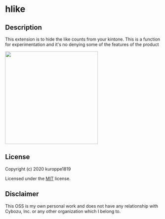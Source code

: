 # hlike

## Description

This extension is to hide the like counts from your kintone.
This is a function for experimentation and it's no denying some of the features of the product

<img src="https://user-images.githubusercontent.com/17245737/75279788-96918000-584f-11ea-9b11-4db9c76ae875.png" width="300px">

## License

Copyright (c) 2020 kuroppe1819

Licensed under the <a href="LICENSE">MIT</a> license.

## Disclaimer

This OSS is my own personal work and does not have any relationship with Cybozu, Inc. or any other organization which I belong to.
